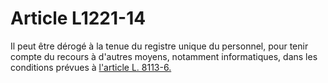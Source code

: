 # Article L1221-14

Il peut être dérogé à la tenue du registre unique du personnel, pour tenir compte du recours à d'autres moyens, notamment informatiques, dans les conditions prévues à [l'article L. 8113-6.][1]

 [1]: /affichCodeArticle.do?cidTexte=LEGITEXT000006072050&idArticle=LEGIARTI000006904798&dateTexte=&categorieLien=cid